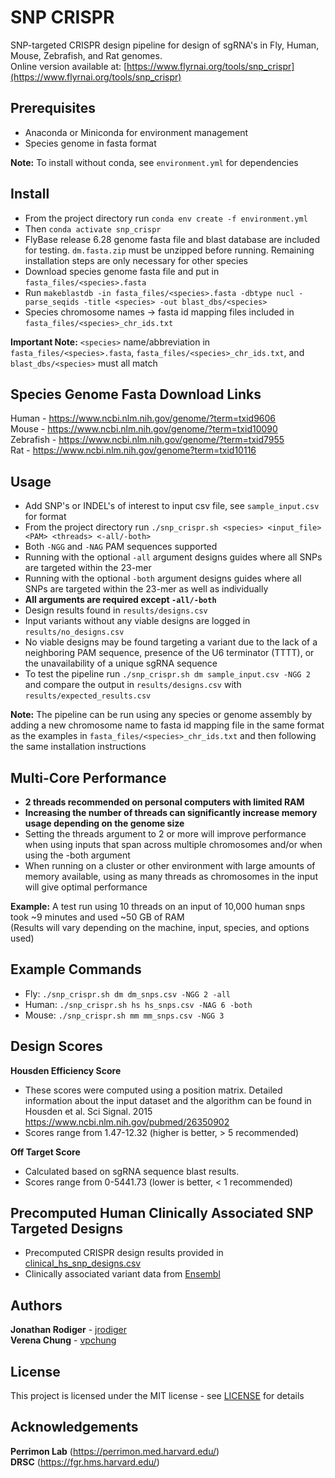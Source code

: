 # SNP CRISPR
SNP-targeted CRISPR design pipeline for design of sgRNA's in Fly, Human, Mouse, Zebrafish, and Rat genomes.  
Online version available at: [https://www.flyrnai.org/tools/snp_crispr](https://www.flyrnai.org/tools/snp_crispr)

## Prerequisites
- Anaconda or Miniconda for environment management
- Species genome in fasta format

**Note:** To install without conda, see `environment.yml` for dependencies

## Install
- From the project directory run `conda env create -f environment.yml`
- Then `conda activate snp_crispr`
- FlyBase release 6.28 genome fasta file and blast database are included for testing. `dm.fasta.zip` must be unzipped before running. Remaining installation steps are only necessary for other species
- Download species genome fasta file and put in `fasta_files/<species>.fasta`
- Run `makeblastdb -in fasta_files/<species>.fasta -dbtype nucl -parse_seqids -title <species> -out blast_dbs/<species>`
- Species chromosome names -> fasta id mapping files included in `fasta_files/<species>_chr_ids.txt`

**Important Note:** `<species>` name/abbreviation in `fasta_files/<species>.fasta`, `fasta_files/<species>_chr_ids.txt`, and `blast_dbs/<species>` must all match

## Species Genome Fasta Download Links
Human - https://www.ncbi.nlm.nih.gov/genome/?term=txid9606  
Mouse - https://www.ncbi.nlm.nih.gov/genome/?term=txid10090  
Zebrafish - https://www.ncbi.nlm.nih.gov/genome/?term=txid7955  
Rat - https://www.ncbi.nlm.nih.gov/genome?term=txid10116  

## Usage
- Add SNP's or INDEL's of interest to input csv file, see `sample_input.csv` for format
- From the project directory run `./snp_crispr.sh <species> <input_file> <PAM> <threads> <-all/-both>`
- Both `-NGG` and `-NAG` PAM sequences supported
- Running with the optional `-all` argument designs guides where all SNPs are targeted within the 23-mer
- Running with the optional `-both` argument designs guides where all SNPs are targeted within the 23-mer as well as individually
- **All arguments are required except `-all/-both`**
- Design results found in `results/designs.csv`
- Input variants without any viable designs are logged in `results/no_designs.csv`
- No viable designs may be found targeting a variant due to the lack of a neighboring PAM sequence, presence of the U6 terminator (TTTT), or the unavailability of a unique sgRNA sequence
- To test the pipeline run `./snp_crispr.sh dm sample_input.csv -NGG 2` and compare the output in `results/designs.csv` with `results/expected_results.csv`

**Note:** The pipeline can be run using any species or genome assembly by adding a new chromosome name to fasta id mapping file in the same format as the examples in `fasta_files/<species>_chr_ids.txt` and then following the same installation instructions

## Multi-Core Performance
- **2 threads recommended on personal computers with limited RAM**
- **Increasing the number of threads can significantly increase memory usage depending on the genome size**
- Setting the threads argument to 2 or more will improve performance when using inputs that span across multiple chromosomes and/or when using the -both argument
- When running on a cluster or other environment with large amounts of memory available, using as many threads as chromosomes in the input will give optimal performance

**Example:** A test run using 10 threads on an input of 10,000 human snps took \~9 minutes and used \~50 GB of RAM  
(Results will vary depending on the machine, input, species, and options used)

## Example Commands
- Fly: `./snp_crispr.sh dm dm_snps.csv -NGG 2 -all`
- Human: `./snp_crispr.sh hs hs_snps.csv -NAG 6 -both`
- Mouse: `./snp_crispr.sh mm mm_snps.csv -NGG 3`

## Design Scores
**Housden Efficiency Score**  
- These scores were computed using a position matrix. Detailed information about the input dataset and the algorithm can be found in Housden et al. Sci Signal. 2015 https://www.ncbi.nlm.nih.gov/pubmed/26350902
- Scores range from 1.47-12.32 (higher is better, > 5 recommended)

**Off Target Score**  
- Calculated based on sgRNA sequence blast results.
- Scores range from 0-5441.73 (lower is better, < 1 recommended)

## Precomputed Human Clinically Associated SNP Targeted Designs
- Precomputed CRISPR design results provided in [clinical_hs_snp_designs.csv](results/clinical_hs_snp_designs.csv)
- Clinically associated variant data from [Ensembl](https://ensembl.org/Homo_sapiens)

## Authors
**Jonathan Rodiger** - [jrodiger](https://github.com/jrodiger)  
**Verena Chung** - [vpchung](https://github.com/vpchung)

## License
This project is licensed under the MIT license - see [LICENSE](LICENSE) for details

## Acknowledgements
**Perrimon Lab** (https://perrimon.med.harvard.edu/)    
**DRSC** (https://fgr.hms.harvard.edu/)
